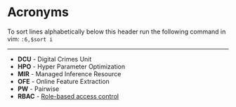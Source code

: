 # Acronyms

To sort lines alphabetically below this header run the following command in vim: `:6,$sort i`

---
- __DCU__ - Digital Crimes Unit
- __HPO__ - Hyper Parameter Optimization
- __MIR__ - Managed Inference Resource
- __OFE__ - Online Feature Extraction
- __PW__ - Pairwise
- __RBAC__ - [Role-based access control](https://en.wikipedia.org/wiki/Role-based_access_control)